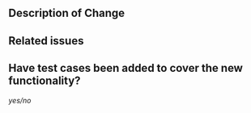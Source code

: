 ## Description of Change

<!--
Please add a description of the proposed change
-->

## Related issues

<!--
e.g 
- fixes #xxxx
- relates to #xxxx
-->

## Have test cases been added to cover the new functionality?

*yes/no*